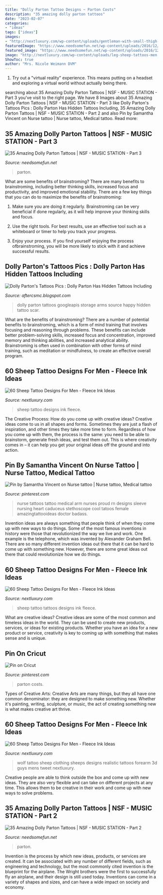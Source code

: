 ```yaml
---
title: "Dolly Parton Tattoo Designs ~ Parton Costs"
description: "35 amazing dolly parton tattoos"
date: "2023-02-07"
categories:
- "ideas"
tags: ["ideas"]
images:
- "http://nextluxury.com/wp-content/uploads/gentleman-with-small-thigh-sheep-tattoo.jpg"
featuredImage: "https://www.needsomefun.net/wp-content/uploads/2016/12/30-Dolly-Parton-Tattoo.jpg"
featured_image: "https://www.needsomefun.net/wp-content/uploads/2016/12/30-Dolly-Parton-Tattoo.jpg"
image: "http://nextluxury.com/wp-content/uploads/leg-sheep-tattoos-men.jpg"
ShowToc: true
author: "Mrs. Nicole Weimann DVM"
---
```



1. Try out a "virtual reality" experience. This means putting on a headset and exploring a virtual world without actually being there.

	

		
searching about 35 Amazing Dolly Parton Tattoos | NSF - MUSIC STATION - Part 3 you've visit to the right page. We have 8 Images about 35 Amazing Dolly Parton Tattoos | NSF - MUSIC STATION - Part 3 like Dolly Parton&#039;s Tattoos Pics : Dolly Parton Has Hidden Tattoos Including, 35 Amazing Dolly Parton Tattoos | NSF - MUSIC STATION - Part 2 and also Pin by Samantha Vincent on Nurse tattoo | Nurse tattoo, Medical tattoo. Read more:
		
    
## 35 Amazing Dolly Parton Tattoos | NSF - MUSIC STATION - Part 3

<img loading=lazy src="https://www.needsomefun.net/wp-content/uploads/2016/12/30-Dolly-Parton-Tattoo.jpg" onerror="this.onerror=null;this.src='https://tse4.mm.bing.net/th?id=OIP.LLt0JTAbDVouQ_CGzPX4bgHaIL&amp;pid=15.1';" alt="35 Amazing Dolly Parton Tattoos | NSF - MUSIC STATION - Part 3">

_Source: needsomefun.net_

>parton. 

	

What are some benefits of brainstroming?
There are many benefits to brainstroming, including better thinking skills, increased focus and productivity, and improved emotional stability. There are a few key things that you can do to maximize the benefits of brainstroming:
1. Make sure you are doing it regularly. Brainstroming can be very beneficial if done regularly, as it will help improve your thinking skills and focus.

2. Use the right tools. For best results, use an effective tool such as a whiteboard or timer to help you track your progress.

3. Enjoy your process. If you find yourself enjoying the process ofbrainstroming, you will be more likely to stick with it and achieve successful results.

    
## Dolly Parton&#039;s Tattoos Pics : Dolly Parton Has Hidden Tattoos Including

<img loading=lazy src="https://storage.googleapis.com/dystribute-media/3wYhOIrCD5Lcozwhr0kq.png" onerror="this.onerror=null;this.src='https://tse2.mm.bing.net/th?id=OIP.ZqF16B3CO7AodEZzq1JdVQHaFp&amp;pid=15.1';" alt="Dolly Parton&#039;s Tattoos Pics : Dolly Parton Has Hidden Tattoos Including">

_Source: aftercsmc.blogspot.com_

>dolly parton tattoos googleapis storage arms source happy hidden tattoo scar. 

	

What are the benefits of brainstroming?
There are a number of potential benefits to brainstroming, which is a form of mind training that involves focusing and reasoning through problems. These benefits can include better problem-solving skills, increased focus and concentration, improved memory and thinking abilities, and increased analytical ability. Brainstroming is often used in combination with other forms of mind training, such as meditation or mindfulness, to create an effective overall program.

    
## 60 Sheep Tattoo Designs For Men - Fleece Ink Ideas

<img loading=lazy src="http://nextluxury.com/wp-content/uploads/gentleman-with-small-thigh-sheep-tattoo.jpg" onerror="this.onerror=null;this.src='https://tse4.mm.bing.net/th?id=OIP.V_5bVsgG71Gxs5YsUKaNxQHaHa&amp;pid=15.1';" alt="60 Sheep Tattoo Designs For Men - Fleece Ink Ideas">

_Source: nextluxury.com_

>sheep tattoo designs ink fleece. 

	

The Creative Process: How do you come up with creative ideas?
Creative ideas come to us in all shapes and forms. Sometimes they are just a flash of inspiration, and other times they take more time to form. Regardless of how you come up with them, the process is the same: you need to be able to brainstorm, generate fresh ideas, and test them out. This is where creativity comes in – it can help you get your original ideas off the ground and into action.

    
## Pin By Samantha Vincent On Nurse Tattoo | Nurse Tattoo, Medical Tattoo

<img loading=lazy src="https://i.pinimg.com/originals/64/15/ce/6415ce0e17f9d575198544724121317e.jpg" onerror="this.onerror=null;this.src='https://tse2.mm.bing.net/th?id=OIP.LzevY0GeamJTuP0zkNGPjAHaJ4&amp;pid=15.1';" alt="Pin by Samantha Vincent on Nurse tattoo | Nurse tattoo, Medical tattoo">

_Source: pinterest.com_

>nurse tattoos tattoo medical arm nurses proud rn designs sleeve nursing heart caduceus stethoscope cool tatoos female amazingtattooideas doctor badass. 

	

Invention ideas are always something that people think of when they come up with new ways to do things. Some of the most famous inventions in history were those that revolutionized the way we live and work. One example is the telephone, which was invented by Alexander Graham Bell. There are so many different invention ideas out there that it can be hard to come up with something new. However, there are some great ideas out there that could revolutionize how we do things.

    
## 60 Sheep Tattoo Designs For Men - Fleece Ink Ideas

<img loading=lazy src="http://nextluxury.com/wp-content/uploads/leg-sheep-tattoos-men.jpg" onerror="this.onerror=null;this.src='https://tse2.mm.bing.net/th?id=OIP.H8l6B6T9sTAGcycGpILgTgHaH0&amp;pid=15.1';" alt="60 Sheep Tattoo Designs For Men - Fleece Ink Ideas">

_Source: nextluxury.com_

>sheep tattoo tattoos designs ink fleece. 

	

What are creative ideas?
Creative ideas are some of the most common and timeless ideas in the world. They can be used to create new products, services, or ideas for existing products. Whether you have an idea for a new product or service, creativity is key to coming up with something that makes sense and is unique.

    
## Pin On Cricut

<img loading=lazy src="https://i.pinimg.com/474x/61/2f/d8/612fd895358442636920452d1198d039.jpg" onerror="this.onerror=null;this.src='https://tse2.mm.bing.net/th?id=OIP.JR4EYKf0z3Qoa7l8FljKugAAAA&amp;pid=15.1';" alt="Pin on Cricut">

_Source: pinterest.com_

>parton costs. 

	

Types of Creative Arts:
Creative Arts are many things, but they all have one common denominator: they are designed to make something new. Whether it's painting, writing, sculpture, or music, the act of creating something new is what makes creative art thrive.

    
## 60 Sheep Tattoo Designs For Men - Fleece Ink Ideas

<img loading=lazy src="http://nextluxury.com/wp-content/uploads/realistic-3d-inner-forearm-sheep-guys-tattoo-designs.jpg" onerror="this.onerror=null;this.src='https://tse1.mm.bing.net/th?id=OIP.1ac8ZxPyL2xL98aonLKP5AHaJP&amp;pid=15.1';" alt="60 Sheep Tattoo Designs For Men - Fleece Ink Ideas">

_Source: nextluxury.com_

>wolf tattoo sheep clothing sheeps designs realistic tattoos forearm 3d guys mens tweet nextluxury. 

	

Creative people are able to think outside the box and come up with new ideas. They are also very flexible and can take on different projects at any time. This allows them to be creative in their work and come up with new ways to solve problems.

    
## 35 Amazing Dolly Parton Tattoos | NSF - MUSIC STATION - Part 2

<img loading=lazy src="https://www.needsomefun.net/wp-content/uploads/2016/12/15-Dolly-Parton-Tattoo.jpg" onerror="this.onerror=null;this.src='https://tse1.mm.bing.net/th?id=OIP.aVUp8v2RByfPAL1BCvebfQHaIg&amp;pid=15.1';" alt="35 Amazing Dolly Parton Tattoos | NSF - MUSIC STATION - Part 2">

_Source: needsomefun.net_

>parton. 

	

Invention is the process by which new ideas, products, or services are created. It can be associated with any number of different fields, such as engineering and technology, but the most commonly cited invention is the blueprint for the airplane. The Wright brothers were the first to successfully fly an airplane, and their design is still used today. Inventions can come in a variety of shapes and sizes, and can have a wide impact on society and economy.

